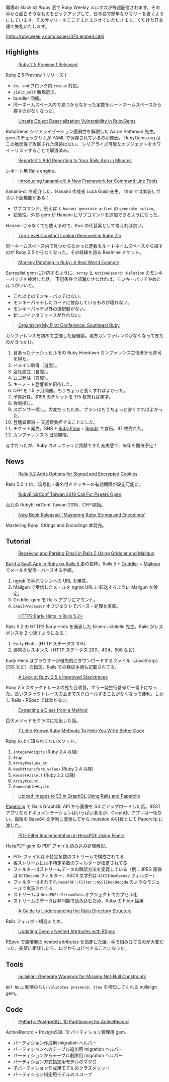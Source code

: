 職場の Slack の #ruby 窓で Ruby Weekly メルマガが毎週配信されます。その中から面白そうなものをピックアップして、日本語で簡単なサマリーを書くようにしています。そのサマリーをここでまとまさせていただきます。くだけた日本語で失礼いたします。

[http://rubyweekly.com/issues/370:embed:cite]

## Highlights

> [Ruby 2.5 Preview 1 Released](https://rubyweekly.com/link/31066/web)

Ruby 2.5 Preview 1 リリース！

- `do; end` ブロック内 `rescue` 対応。
- `yield_self` 新規追加。
- bundler 同梱。
- 同一ネームスペース内で見つからなかった定数をルートネームスペースから探すのがなくなった。

> [Unsafe Object Deserialization Vulnerability in RubyGems](https://rubyweekly.com/link/31067/web)

RubyGems シリアライゼーション脆弱性を解説した Aaron Patterson 先生。
gem のチェックサムが YAML で保存されているのが原因。
RubyGems.org はこの脆弱性で攻撃された痕跡はない。
シリアライズ可能なオブジェクトをホワイトリストすることで解消済み。

> [ReportsKit: Add Reporting to Your Rails App in Minutes](https://rubyweekly.com/link/31069/web)

レポート用 Rails engine。

> [Introducing hanami-cli: A New Framework for Command Line Tools](https://rubyweekly.com/link/31070/web)

hanami-cli を紹介した、Hanami 作成者 Luca Guidi 先生。
thor では実装しづらい下記機能がある：

- サブコマンド。例えば `$ hanami generate action` の `generate action`。
- 拡張性。外部 gem が Hanami にサブコマンドを追加できるようになった。

Hanami じゃなくても使えるので、thor の代替案として考えれば良い。

> [Top-Level Constant Lookup Removed in Ruby 2.5](https://rubyweekly.com/link/31072/web)

同一ネームスペース内で見つからなかった定数をルートネームスペースから探すのが Ruby 2.5 からなくなった。その経緯を語る Redmine チケット。

> [Monkey Patching in Ruby: A Real World Example](https://rubyweekly.com/link/31073/web)

[Surrealist](https://github.com/nesaulov/surrealist) gem に対応するように、`Array` と `ActiveRecord::Relation` のモンキーパッチを検討した話。
下記条件全部満たせなければ、モンキーパッチやめたほうがいいと。

- これ以上のモンキーパッチはない。
- モンキーパッチしたコードに依存しているものが壊れない。
- モンキーパッチ以外の選択肢がない。
- 新しいインタフェースが作れない。

> [Organizing My First Conference: Southeast Ruby](https://rubyweekly.com/link/31075/web)

カンファレンスを初めて主催した経験談。地方カンファレンスがなくなってきたのがきっかけ。

1. 昔あったナッシュビル市の Ruby Hoedown カンファレンス主催者から許可を得た。
2. ドメイン取得（自腹）。
3. 会社設立（自腹）。
4. ロゴ発注（自腹）。
5. キーノート登壇者を招待した。
6. CFP を 1.5 ヶ月開催。もうちょっと長くすればよかった。
7. 予算計算。$199 のチケットを 175 枚売れば黒字。
8. 会場探し。
9. スポンサー探し。大変だったため、プランはもうちょっと安くすればよかった。
10. 登壇者宿泊 + 交通費負担することにした。
11. チケット発売。SNS + [Ruby Flow](http://www.rubyflow.com/) + [Reddit](https://www.reddit.com/r/ruby/) で宣伝。87 枚売れた。
12. カンファレンス 3 日間開催。

赤字だったが、Ruby コミュニティに貢献できた充実感で、来年も開催予定！

## News

> [Rails 5.2 Adds Options for Signed and Encrypted Cookies](https://rubyweekly.com/link/31079/web)

Rails 5.2 では、暗号化・署名付きクッキーの有効期限が設定可能に。

> [RubyElixirConf Taiwan 2018 Call For Papers Open](https://rubyweekly.com/link/31080/web)

台北の RubyElixirConf Taiwan 2018、CFP 開始。

> [New Book Released, 'Mastering Ruby Strings and Encodings'](https://rubyweekly.com/link/31081/web)

Mastering Ruby: Strings and Encodings 本発売。

## Tutorial

> [Receiving and Parsing Email in Rails 5 Using Griddler and Mailgun](https://rubyweekly.com/link/31083/web)

[Build a SaaS App in Ruby on Rails 5 本](http://buildasaasappinrails.com/)の抜粋。Rails 5 + [Griddler](http://griddler.io/) + [Mailgun](https://www.mailgun.com/) でメールを受信・パースする手順。

1. [ngrok](https://ngrok.com/) で手元マシンへの URL を用意。
2. Mailgun で受信したメールを ngrok URL に転送するように Mailgun を設定。
3. Griddler gem を Rails アプリにマウント。
4. `EmailProcessor` オブジェクトでパース・処理を実装。

> [HTTP2 Early Hints in Rails 5.2+](https://rubyweekly.com/link/31084/web)

Rails 5.2 の HTTP2 Early Hints を発表した Eileen Uchitelle 先生。Rails がレスポンスを 2 つ返すようになる：

1. Early Hints（HTTP ステータス 103）
2. 通常のレスポンス（HTTP ステータス 200、404、500 など）

Early Hints はブラウザーが優先的にダウンロードするファイル（JavaScript、CSS など）の指定。Rails での検証手順も記載されてる。

> [A Look at Ruby 2.5's Improved Stacktraces](https://rubyweekly.com/link/31085/web)

Ruby 2.5 スタックトレースの見た目改善。エラー発生行番号が一番下になった。長いスタックトレースの上までスクロールすることがなくなって便利。しかし Rails・RSpec では効かない。

> [Extracting a Class from a Method](https://rubyweekly.com/link/31086/web)

巨大メソッドをクラスに抽出した話。

> [7 Little-Known Ruby Methods To Help You Write Better Code](https://rubyweekly.com/link/31088/web)

Ruby のよく知られてないメソッド。

1. `Integer#digits` (Ruby 2.4 以降)
2. `#tap`
3. `Array#values_at`
4. `Hash#transform_values` (Ruby 2.4 以降)
5. `Kernel#itself` (Ruby 2.2 以降)
6. `Array#count`
7. `Enumerable#cycle`

> [Upload Images to S3 in GraphQL Using Rails and Paperclip](https://rubyweekly.com/link/31089/web)

[Paperclip](https://github.com/thoughtbot/paperclip) で Rails GraphQL API から画像を S3 にアップロードした話。REST アプリならドキュメンテーションはいっぱいあるが、GraphQL アプリは一切ない。画像を Base64 文字列に変換してから mutation の引数として Paperclip に渡した。

> [PDF Filter Implementation in HexaPDF Using Fibers](https://rubyweekly.com/link/31090/web)

[HexaPDF](https://github.com/gettalong/hexapdf) gem の PDF ファイル読み込み処理解説。

- PDF ファイルは不特定多数のストリームで構成されてる
- 各ストリームには不特定多数のフィルターが指定されてる
- フィルターはストリームデータの解読方法を定義している（例：JPEG 画像は `DCTDecode` フィルター、ASCII 文字列は `ASCIIHexDecode` フィルター）
- フィルターはそれぞれ `HexaPDF::Filter::ASCIIHexDecode` のようなモジュールで実装されてる
- ストリームは `HexaPDF::StreamData` オブジェクトでカプセル化
- ストリームのデータは非同期で読み込むため、Ruby の Fiber 採用

> [A Guide to Understanding the Rails Directory Structure](https://rubyweekly.com/link/31091/web)

Rails フォルダー構造まとめ。

> [Updating Deeply Nested Attributes with RSpec](https://rubyweekly.com/link/31092/web)

RSpec で深階層の nested attributes を指定した話。手で組み立てるのが大変だった。先輩に相談したら、ログからコピペすることになった。

## Tools

> [nullalign: Generate Warnings for Missing Not-Null Constraints](https://rubyweekly.com/link/31094/web)

`NOT NULL` 制限のない `validates presence: true` を検知してくれる nullalign gem。

## Code

> [PgParty: PostgreSQL 10 Partitioning for ActiveRecord](https://rubyweekly.com/link/31096/web)

ActiveRecord + PostgreSQL 10 パーティション管理用 gem.

- パーティション作成用 migration ヘルパー
- パーティションへのテーブル追加用 migration ヘルパー
- パーティションからテーブル削除用 migration ヘルパー
- パーティション方式指定用モデルのマクロ
- 子パーティション作成用モデルのクラスメソッド
- パーティション指定用モデルのスコープ
